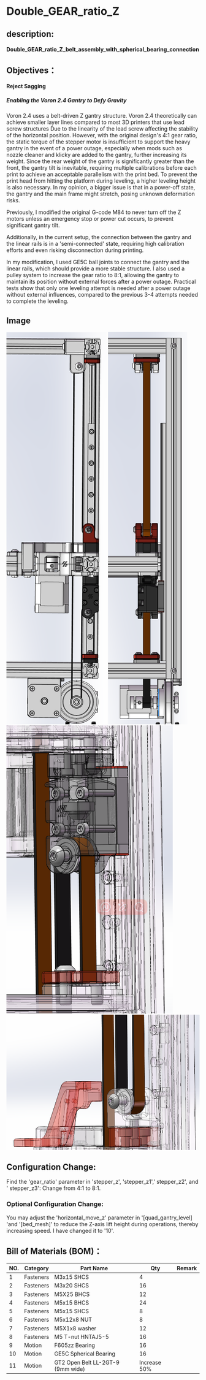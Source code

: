 # Double_GEAR_ratio_Z

## description: 
#### Double_GEAR_ratio_Z_belt_assembly_with_spherical_bearing_connection

## Objectives：
#### Reject Sagging
##### Enabling the Voron 2.4 Gantry to Defy Gravity

Voron 2.4 uses a belt-driven Z gantry structure. Voron 2.4 theoretically can achieve smaller layer lines compared to most 3D printers that use lead screw structures Due to the linearity of the lead screw affecting the stability of the horizontal position. However, with the original design's 4:1 gear ratio, the static torque of the stepper motor is insufficient to support the heavy gantry in the event of a power outage, especially when mods such as nozzle cleaner and klicky are added to the gantry, further increasing its weight. Since the rear weight of the gantry is significantly greater than the front, the gantry tilt is inevitable, requiring multiple calibrations before each print to achieve an acceptable parallelism with the print bed. To prevent the print head from hitting the platform during leveling, a higher leveling height is also necessary. In my opinion, a bigger issue is that in a power-off state, the gantry and the main frame might stretch, posing unknown deformation risks.

Previously, I modified the original G-code M84 to never turn off the Z motors unless an emergency stop or power cut occurs, to prevent significant gantry tilt.

Additionally, in the current setup, the connection between the gantry and the linear rails is in a 'semi-connected' state, requiring high calibration efforts and even risking disconnection during printing.

In my modification, I used GE5C ball joints to connect the gantry and the linear rails, which should provide a more stable structure. I also used a pulley system to increase the gear ratio to 8:1, allowing the gantry to maintain its position without external forces after a power outage. Practical tests show that only one leveling attempt is needed after a power outage without external influences, compared to the previous 3-4 attempts needed to complete the leveling.

## Image
![front](Images/CAD_front_view.png)
![side](Images/CAD_side_view.png)
![Detal1](Images/CAD_Detal_view1.png)
![Detal2](Images/CAD_Detal_view2.png)

## Configuration Change:

Find the 'gear_ratio' parameter in 'stepper_z', 'stepper_z1',' stepper_z2', and ' stepper_z3':
Change from 4:1 to 8:1.

### Optional Configuration Change:

You may adjust the 'horizontal_move_z' parameter in '[quad_gantry_level] 'and '[bed_mesh]' to reduce the Z-axis lift height during operations, thereby increasing speed. I have changed it to '10'.


## Bill of Materials (BOM)：
|NO.	|Category	|Part Name						|Qty				|Remark
|--|--|--|--|--|
|1	|Fasteners	|M3x15 SHCS 							|4				|		|
|2	|Fasteners	|M3x20 SHCS 							|16	                  	|		|
|3	|Fasteners	|M5X25 BHCS 						|12				|		|
|4	|Fasteners	|M5x15 BHCS 							|24				|		|
|5	|Fasteners	|M5x15 SHCS 							|8				|		|
|6	|Fasteners	|M5x12x8 NUT						|8				|		|
|7	|Fasteners	|M5X1x8 washer 						|12				|		|
|8	|Fasteners	|M5 T-nut HNTAJ5-5					|16				|		|
|9	|Motion		|F605zz  Bearing 						|16				|		|
|10	|Motion		|GE5C Spherical Bearing 				|16				|		|
|11	|Motion		|GT2 Open Belt LL-2GT-9 (9mm wide)		|Increase 50%		|		|

